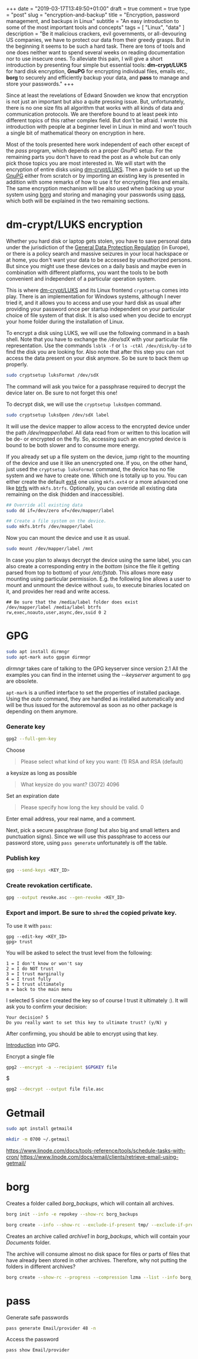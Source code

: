 +++
date = "2019-03-17T13:49:50+01:00"
draft = true
comment = true
type = "post"
slug = "encryption-and-backup"
title = "Encryption, password management, and backups in Linux"
subtitle = "An easy introduction to some of the most important tools and concepts"
tags = [ "Linux", "data" ]
description = "Be it malicious crackers, evil governments, or all-devouring US companies, we have to protect our data from their greedy grasps. But in the beginning it seems to be such a hard task. There are tons of tools and one does neither want to spend several weeks on reading documentation nor to use insecure ones. To alleviate this pain, I will give a short introduction by presenting four simple but essential tools: **dm-crypt/LUKS** for hard disk encryption, **GnuPG** for encrypting individual files, emails etc., **borg** to securely and efficiently backup your data, and **pass** to manage and store your passwords."
+++

Since at least the revelations of Edward Snowden we know that
encryption is not just an important but also a quite pressing
issue. But, unfortunately, there is no one size fits all algorithm
that works with all kinds of data and communication protocols. We are
therefore bound to at least peek into different topics of this rather
complex field. But don't be afraid. I wrote this introduction with
people at a beginner level in Linux in mind and won't touch a single
bit of mathematical theory on encryption in here.

Most of the tools presented here work independent of each other except
of the *pass* program, which depends on a proper *GnuPG* setup. For
the remaining parts you don't have to read the post as a whole but can
only pick those topics you are most interested in. We will start with
the encryption of entire disks using
[dm-crypt/LUKS](https://gitlab.com/cryptsetup/cryptsetup/wikis/DMCrypt). Then
a guide to set up the [GnuPG](https://gnupg.org/) either from scratch
or by importing an existing key is presented in addition with some
remarks of how to use it for encrypting files and emails. The same
encryption mechanism will be also used when backing up your system
using [borg](https://borgbackup.readthedocs.io/en/stable/) and storing
and managing your passwords using
[pass](https://www.passwordstore.org/), which both will be explained
in the two remaining sections.

# dm-crypt/LUKS encryption

Whether you hard disk or laptop gets stolen, you have to save personal
data under the jurisdiction of the [General Data Protection
Regulation](https://en.wikipedia.org/wiki/General_Data_Protection_Regulation)
(in Europe), or there is a policy search and massive seizures in your
local hackspace or at home, you don't want your data to be accessed by
unauthorized persons. But since you might use these devices on a daily
basis and maybe even in combination with different platforms, you want
the tools to be both convenient and independent of a particular
operation system. 

This is where
[dm-crypt/LUKS](https://gitlab.com/cryptsetup/cryptsetup/wikis/DMCrypt)
and its Linux frontend `cryptsetup` comes into play. There is an
implementation for Windows systems, although I never tried it, and it
allows you to access and use your hard disk as usual after providing
your password once per startup independent on your particular choice
of file system of that disk. It is also used when you decide to encrypt
your home folder during the installation of Linux.

To encrypt a disk using LUKS, we will use the following command in a
bash shell. Note that you have to exchange the */dev/sdX* with your
particular file representation. Use the commands `lsblk -f` or `ls
-ctAl /dev/disk/by-id` to find the disk you are looking for. Also note
that after this step you can not access the data present on your disk
anymore. So be sure to back them up properly.

``` bash
sudo cryptsetup luksFormat /dev/sdX
```
The command will ask you twice for a passphrase required to decrypt
the device later on. Be sure to not forget this one!

To decrypt disk, we will use the `cryptsetup luksOpen` command.

``` bash
sudo cryptsetup luksOpen /dev/sdX label
```
It will use the device mapper to allow access to the encrypted device
under the path */dev/mapper/label*. All data read from or written to
this location will be de- or encrypted on the fly. So, accessing such
an encrypted device is bound to be both slower and to consume more
energy.

If you already set up a file system on the device, jump right to the
mounting of the device and use it like an unencrypted one. If you, on
the other hand, just used the `cryptsetup luksFormat` command, the
device has no file system and we have to create one. Which one is
totally up to you. You can either create the default
[ext4](https://en.wikipedia.org/wiki/Ext4) one using `mkfs.ext4` or a
more advanced one like [btrfs](https://en.wikipedia.org/wiki/Btrfs)
with `mkfs.btrfs`. Optionally, you can override all existing data
remaining on the disk (hidden and inaccessible).


``` bash
## Override all existing data
sudo dd if=/dev/zero of=/dev/mapper/label

## Create a file system on the device.
sudo mkfs.btrfs /dev/mapper/label
```

Now you can mount the device and use it as usual.

``` bash
sudo mount /dev/mapper/label /mnt
```

In case you plan to always decrypt the device using the same label,
you can also create a corresponding entry in the *bottom* (since the
file it getting parsed from top to bottom) of your */etc/fstab*. This
allows more easy mounting using particular permission. E.g. the
following line allows a user to mount and unmount the device without
`sudo`, to execute binaries located on it, and provides her read and
write access. 

```
## Be sure that the /media/label folder does exist
/dev/mapper/label /media/label btrfs rw,exec,noauto,user,async,dev,suid 0 2
```


# GPG
 
 ``` bash
 sudo apt install dirmngr
 sudo apt-mark auto gpgsm dirmngr
 ```
 
 *dirmngr* takes care of talking to the GPG keyserver since version
 2.1 All the examples you can find in the internet using the
 *--keyserver* argument to `gpg` are obsolete.
 
 `apt-mark` is a unified interface to set the properties of installed
 package. Using the *auto* command, they are handled as installed
 automatically and will be thus issued for the autoremoval as soon as
 no other package is depending on them anymore.
 
### Generate key

``` bash
gpg2 --full-gen-key
```

Choose 

> Please select what kind of key you want:
> (1) RSA and RSA (default)

a keysize as long as possible

> What keysize do you want? (3072)
> 4096

Set an expiration date

> Please specify how long the key should be valid.
> 0

Enter email address, your real name, and a comment.

Next, pick a secure passphrase (long! but also big and small letters
and punctuation signs). Since we will use this passphrase to access
our password store, using `pass generate` unfortunately is off the
table.


 
### Publish key

``` bash
gpg --send-keys <KEY_ID>
```
 
### Create revokation certificate.

``` bash
gpg --output revoke.asc --gen-revoke <KEY_ID>
```
 
### Export and import. Be sure to `shred` the copied private key.

To use it with `pass`:

```
gpg --edit-key <KEY_ID>
gpg> trust
```

You will be asked to select the trust level from the following:

```
1 = I don't know or won't say
2 = I do NOT trust
3 = I trust marginally
4 = I trust fully
5 = I trust ultimately
m = back to the main menu
```

I selected 5 since I created the key so of course I trust it ultimately :). It will ask you to confirm your decision:

```
Your decision? 5
Do you really want to set this key to ultimate trust? (y/N) y
```

After confirming, you should be able to encrypt using that key.


[Introduction](https://easyengine.io/tutorials/linux/gpg-keys) into GPG.


Encrypt a single file

``` bash
gpg2 --encrypt -a --recipient $GPGKEY file
```
$ 


                               
``` bash
gpg2 --decrypt --output file file.asc
```

# Getmail

``` bash
sudo apt install getmail4
```

``` bash
mkdir -m 0700 ~/.getmail
```
https://www.linode.com/docs/tools-reference/tools/schedule-tasks-with-cron/
https://www.linode.com/docs/email/clients/retrieve-email-using-getmail/


# borg

Creates a folder called *borg_backups*, which will contain all
archives.

``` bash
borg init --info -e repokey --show-rc borg_backups
```

``` bash
borg create --info --show-rc --exclude-if-present tmp/ --exclude-if-present Download/ --progress --list -x --compression lzma --dry-run borg_backups::archive1 ~/Documents
```

Creates an archive called *archive1* in *borg_backups*, which will contain your *Documents* folder.

The archive will consume almost no disk space for files or parts of
files that have already been stored in other archives. Therefore, why not putting the folders in different archives?

``` bash
borg create --show-rc --progress --compression lzma --list --info borg_backups::dotedAbyzou ~/.[A-Z]* --exclude ~/.anaconda3 --exclude ~/.cache --exclude ~/.ccache --exclude ~/.npm --exclude ~/.go1.4 --exclude ~/.go1.11
```


# pass

Generate safe passwords

``` bash
pass generate Email/provider 48 -n
```

Access the password
``` bash
pass show Email/provider
```
